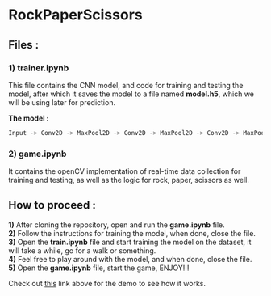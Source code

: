 # RockPaperScissors

## Files :

### **1)** **trainer.ipynb**
This file contains the CNN model, and code for training and testing the model, after which it saves the model to a file named __model.h5__, which we will be using later for prediction.

**The model :**
````python
Input -> Conv2D -> MaxPool2D -> Conv2D -> MaxPool2D -> Conv2D -> MaxPool2D -> Flatten -> Dense -> Dropout -> Dense(Output layer)
````


### **2)** **game.ipynb**
It contains the openCV implementation of real-time data collection for training and testing, as well as the logic for rock, paper, scissors as well. 

## How to proceed :
**1)** After cloning the repository, open and run the __game.ipynb__ file.<br>
**2)** Follow the instructions for training the model, when done, close the file.<br>
**3)** Open the __train.ipynb__ file and start training the model on the dataset, it will take a while, go for a walk or something.<br>
**4)** Feel free to play around with the model, and when done, close the file.<br>
**5)** Open the __game.ipynb__ file, start the game, ENJOY!!!


Check out <a href = "https://drive.google.com/open?id=1FbpNejynJtUHkln9xuOlq8GOvXkLeWJz">this</a> link above for the demo to see how it works.
